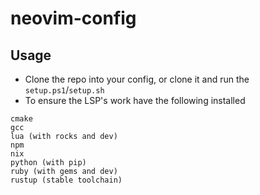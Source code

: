 # neovim-config

## Usage
* Clone the repo into your config, or clone it and run the `setup.ps1`/`setup.sh`
* To ensure the LSP's work have the following installed 
```
cmake
gcc
lua (with rocks and dev)
npm
nix
python (with pip)
ruby (with gems and dev)
rustup (stable toolchain)
```

